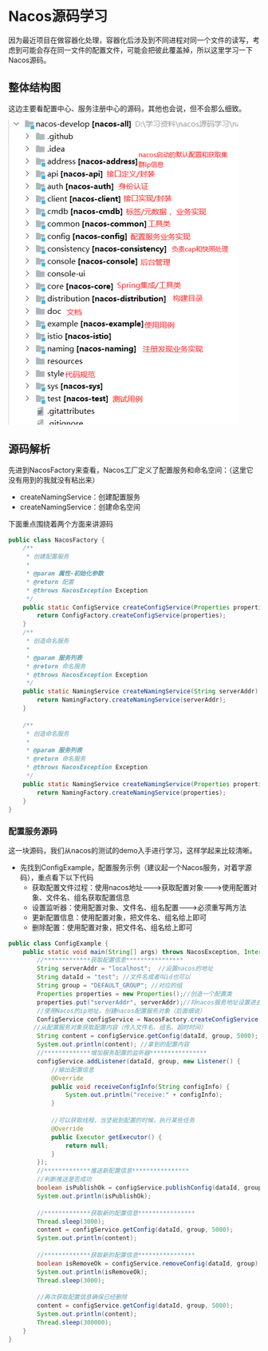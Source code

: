 # Nacos源码学习

​	因为最近项目在做容器化处理，容器化后涉及到不同进程对同一个文件的读写，考虑到可能会存在同一文件的配置文件，可能会把彼此覆盖掉，所以这里学习一下Nacos源码。

## 整体结构图

​	这边主要看配置中心、服务注册中心的源码，其他也会说，但不会那么细致。

![image-20220118104200367](nacos源码学习/image-20220118104200367.png)

## 源码解析

​	先进到NacosFactory来查看，Nacos工厂定义了配置服务和命名空间：（这里它没有用到的我就没有粘出来）

* createNamingService：创建配置服务
* createNamingService：创建命名空间

下面重点围绕着两个方面来讲源码

```java
public class NacosFactory {
    /**
     * 创建配置服务
     *
     * @param 属性-初始化参数
     * @return 配置
     * @throws NacosException Exception
     */
    public static ConfigService createConfigService(Properties properties) throws NacosException {
        return ConfigFactory.createConfigService(properties);
    }
    /**
     * 创造命名服务
     *
     * @param 服务列表
     * @return 命名服务
     * @throws NacosException Exception
     */
    public static NamingService createNamingService(String serverAddr) throws NacosException {
        return NamingFactory.createNamingService(serverAddr);
    }
    
    /**
     * 创造命名服务
     *
     * @param 服务列表
     * @return 命名服务
     * @throws NacosException Exception
     */
    public static NamingService createNamingService(Properties properties) throws NacosException {
        return NamingFactory.createNamingService(properties);
    }
}
```

### 配置服务源码

​	这一块源码，我们从nacos的测试的demo入手进行学习，这样学起来比较清晰。

* 先找到ConfigExample，配置服务示例（建议起一个Nacos服务，对着学源码），重点看下以下代码
  * 获取配置文件过程：使用nacos地址--->获取配置对象--->使用配置对象、文件名、组名获取配置信息
  * 设置监听器：使用配置对象、文件名、组名配置--->必须重写两方法
  * 更新配置信息：使用配置对象，把文件名、组名给上即可
  * 删除配置：使用配置对象，把文件名、组名给上即可

```java
public class ConfigExample {
    public static void main(String[] args) throws NacosException, InterruptedException {
        //*************获取配置信息****************
        String serverAddr = "localhost";  //设置nacos的地址
        String dataId = "test"; //文件名或者叫id也可以
        String group = "DEFAULT_GROUP"; //对应的组
        Properties properties = new Properties();//创造一个配置类
        properties.put("serverAddr", serverAddr);//将nacos服务地址设置进去
        //使用Nacos的ip地址，创建nacos配置服务对象（后面细说）
        ConfigService configService = NacosFactory.createConfigService(properties);
       //从配置服务对象获取配置内容（传入文件名、组名、超时时间）
        String content = configService.getConfig(dataId, group, 5000);
        System.out.println(content); //拿到的配置内容
       	//*************增加服务配置的监听器****************
        configService.addListener(dataId, group, new Listener() {
            //输出配置信息
            @Override
            public void receiveConfigInfo(String configInfo) {
                System.out.println("receive:" + configInfo);
            }
           
            //可以获取线程，当坚挺到配置的时候，执行某些任务
            @Override
            public Executor getExecutor() {
                return null;
            }
        });
		//*************推送新配置信息****************
        //判断推送是否成功
        boolean isPublishOk = configService.publishConfig(dataId, group, "content");
        System.out.println(isPublishOk);
		
        //*************获取新的配置信息****************
        Thread.sleep(3000);
        content = configService.getConfig(dataId, group, 5000);
        System.out.println(content);
		
        //*************获取新的配置信息****************
        boolean isRemoveOk = configService.removeConfig(dataId, group);
        System.out.println(isRemoveOk);
        Thread.sleep(3000);
		
        //再次获取配置信息确保已经删除
        content = configService.getConfig(dataId, group, 5000);
        System.out.println(content);
        Thread.sleep(300000);
    }
}
```

